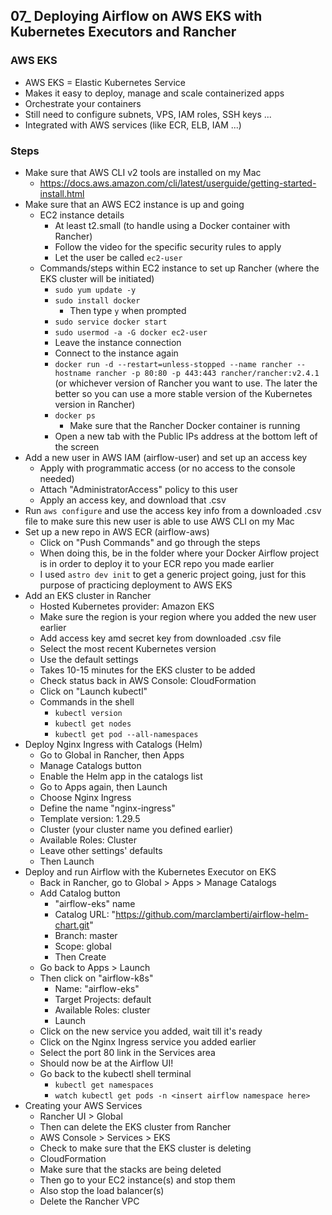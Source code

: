 ## 07_ Deploying Airflow on AWS EKS with Kubernetes Executors and Rancher

### AWS EKS
- AWS EKS = Elastic Kubernetes Service
- Makes it easy to deploy, manage and scale containerized apps
- Orchestrate your containers
- Still need to configure subnets, VPS, IAM roles, SSH keys ...
- Integrated with AWS services (like ECR, ELB, IAM ...)

### Steps
- Make sure that AWS CLI v2 tools are installed on my Mac
  - https://docs.aws.amazon.com/cli/latest/userguide/getting-started-install.html
- Make sure that an AWS EC2 instance is up and going
  - EC2 instance details
    - At least t2.small (to handle using a Docker container with Rancher)
    - Follow the video for the specific security rules to apply
    - Let the user be called `ec2-user`
  - Commands/steps within EC2 instance to set up Rancher (where the EKS cluster will be initiated)
    - `sudo yum update -y`
    - `sudo install docker`
      - Then type `y` when prompted
    - `sudo service docker start`
    - `sudo usermod -a -G docker ec2-user`
    - Leave the instance connection
    - Connect to the instance again
    - `docker run -d --restart=unless-stopped --name rancher --hostname rancher -p 80:80 -p 443:443 rancher/rancher:v2.4.1` (or whichever version of Rancher you want to use. The later the better so you can use a more stable version of the Kubernetes version in Rancher)
    - `docker ps`
      - Make sure that the Rancher Docker container is running
    - Open a new tab with the Public IPs address at the bottom left of the screen
- Add a new user in AWS IAM (airflow-user) and set up an access key
  - Apply with programmatic access (or no access to the console needed)
  - Attach "AdministratorAccess" policy to this user
  - Apply an access key, and download that .csv
- Run `aws configure` and use the access key info from a downloaded .csv file to make sure this new user is able to use AWS CLI on my Mac
- Set up a new repo in AWS ECR (airflow-aws)
  - Click on "Push Commands" and go through the steps
  - When doing this, be in the folder where your Docker Airflow project is in order to deploy it to your ECR repo you made earlier
  - I used `astro dev init` to get a generic project going, just for this purpose of practicing deployment to AWS EKS
- Add an EKS cluster in Rancher
  - Hosted Kubernetes provider: Amazon EKS
  - Make sure the region is your region where you added the new user earlier
  - Add access key amd secret key from downloaded .csv file
  - Select the most recent Kubernetes version
  - Use the default settings
  - Takes 10-15 minutes for the EKS cluster to be added
  - Check status back in AWS Console: CloudFormation
  - Click on "Launch kubectl"
  - Commands in the shell
    - `kubectl version`
    - `kubectl get nodes`
    - `kubectl get pod --all-namespaces`
- Deploy Nginx Ingress with Catalogs (Helm)
  - Go to Global in Rancher, then Apps
  - Manage Catalogs button
  - Enable the Helm app in the catalogs list
  - Go to Apps again, then Launch
  - Choose Nginx Ingress 
  - Define the name "nginx-ingress"
  - Template version: 1.29.5
  - Cluster (your cluster name you defined earlier)
  - Available Roles: Cluster
  - Leave other settings' defaults
  - Then Launch
- Deploy and run Airflow with the Kubernetes Executor on EKS
  - Back in Rancher, go to Global > Apps > Manage Catalogs
  - Add Catalog button
    - "airflow-eks" name
    - Catalog URL: "https://github.com/marclamberti/airflow-helm-chart.git"
    - Branch: master
    - Scope: global
    - Then Create
  - Go back to Apps > Launch
  - Then click on "airflow-k8s"
    - Name: "airflow-eks"
    - Target Projects: default
    - Available Roles: cluster
    - Launch
  - Click on the new service you added, wait till it's ready
  - Click on the Nginx Ingress service you added earlier
  - Select the port 80 link in the Services area
  - Should now be at the Airflow UI!
  - Go back to the kubectl shell terminal
    - `kubectl get namespaces`
    - `watch kubectl get pods -n <insert airflow namespace here>`
- Creating your AWS Services
  - Rancher UI > Global
  - Then can delete the EKS cluster from Rancher
  - AWS Console > Services > EKS
  - Check to make sure that the EKS cluster is deleting
  - CloudFormation
  - Make sure that the stacks are being deleted
  - Then go to your EC2 instance(s) and stop them
  - Also stop the load balancer(s)
  - Delete the Rancher VPC